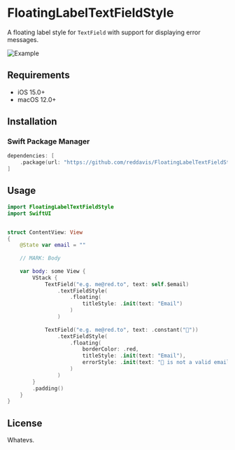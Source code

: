 # FloatingLabelTextFieldStyle

A floating label style for `TextField` with support for displaying error messages. 

![Example](https://cln.sh/Z4zfSB/download)

## Requirements

- iOS 15.0+
- macOS 12.0+

## Installation

### Swift Package Manager

```swift
dependencies: [
    .package(url: "https://github.com/reddavis/FloatingLabelTextFieldStyle", from: "0.9.0")
]
```

## Usage

```swift
import FloatingLabelTextFieldStyle
import SwiftUI


struct ContentView: View
{
    @State var email = ""
    
    // MARK: Body
    
    var body: some View {
        VStack {
            TextField("e.g. me@red.to", text: self.$email)
                .textFieldStyle(
                    .floating(
                        titleStyle: .init(text: "Email")
                    )
                )
            
            TextField("e.g. me@red.to", text: .constant("💩"))
                .textFieldStyle(
                    .floating(
                        borderColor: .red,
                        titleStyle: .init(text: "Email"),
                        errorStyle: .init(text: "💩 is not a valid email address.")
                    )
                )
        }
        .padding()
    }
}

```

## License

Whatevs.
